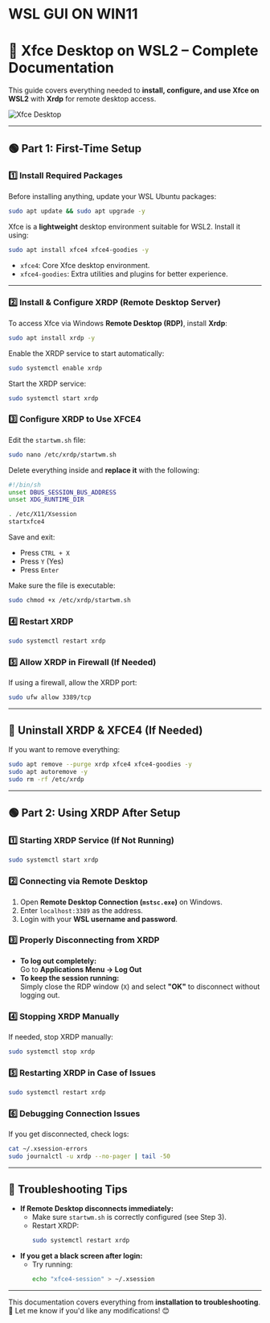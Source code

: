 # WSL GUI ON WIN11
# **📖 Xfce Desktop on WSL2 – Complete Documentation**  
This guide covers everything needed to **install, configure, and use Xfce on WSL2** with **Xrdp** for remote desktop access.

![Xfce Desktop]()


---

## **🟢 Part 1: First-Time Setup**  
### **1️⃣ Install Required Packages**  
Before installing anything, update your WSL Ubuntu packages:  
```bash
sudo apt update && sudo apt upgrade -y
```

Xfce is a **lightweight** desktop environment suitable for WSL2. Install it using:  
```bash
sudo apt install xfce4 xfce4-goodies -y
```
- `xfce4`: Core Xfce desktop environment.  
- `xfce4-goodies`: Extra utilities and plugins for better experience.  

---

### **2️⃣ Install & Configure XRDP (Remote Desktop Server)**  
To access Xfce via Windows **Remote Desktop (RDP)**, install **Xrdp**:  
```bash
sudo apt install xrdp -y
```
Enable the XRDP service to start automatically:  
```bash
sudo systemctl enable xrdp
```
Start the XRDP service:  
```bash
sudo systemctl start xrdp
```

### **3️⃣ Configure XRDP to Use XFCE4**  
Edit the `startwm.sh` file:  
```bash
sudo nano /etc/xrdp/startwm.sh
```
Delete everything inside and **replace it** with the following:  
```bash
#!/bin/sh
unset DBUS_SESSION_BUS_ADDRESS
unset XDG_RUNTIME_DIR

. /etc/X11/Xsession
startxfce4
```
Save and exit:  
- Press `CTRL + X`  
- Press `Y` (Yes)  
- Press `Enter`  

Make sure the file is executable:  
```bash
sudo chmod +x /etc/xrdp/startwm.sh
```

### **4️⃣ Restart XRDP**  
```bash
sudo systemctl restart xrdp
```

### **5️⃣ Allow XRDP in Firewall (If Needed)**
If using a firewall, allow the XRDP port:  
```bash
sudo ufw allow 3389/tcp
```

---

## **🛑 Uninstall XRDP & XFCE4 (If Needed)**  
If you want to remove everything:  
```bash
sudo apt remove --purge xrdp xfce4 xfce4-goodies -y
sudo apt autoremove -y
sudo rm -rf /etc/xrdp
```

---

## **🟢 Part 2: Using XRDP After Setup**  
### **1️⃣ Starting XRDP Service (If Not Running)**  
```bash
sudo systemctl start xrdp
```

### **2️⃣ Connecting via Remote Desktop**  
1. Open **Remote Desktop Connection (`mstsc.exe`)** on Windows.  
2. Enter `localhost:3389` as the address.  
3. Login with your **WSL username and password**.  

### **3️⃣ Properly Disconnecting from XRDP**
- **To log out completely:**  
  Go to **Applications Menu → Log Out**  
- **To keep the session running:**  
  Simply close the RDP window (`X`) and select **"OK"** to disconnect without logging out.  

### **4️⃣ Stopping XRDP Manually**
If needed, stop XRDP manually:  
```bash
sudo systemctl stop xrdp
```

### **5️⃣ Restarting XRDP in Case of Issues**  
```bash
sudo systemctl restart xrdp
```

### **6️⃣ Debugging Connection Issues**  
If you get disconnected, check logs:  
```bash
cat ~/.xsession-errors
sudo journalctl -u xrdp --no-pager | tail -50
```

---

## **🎯 Troubleshooting Tips**
- **If Remote Desktop disconnects immediately:**  
  - Make sure `startwm.sh` is correctly configured (see Step 3).  
  - Restart XRDP:  
    ```bash
    sudo systemctl restart xrdp
    ```  
- **If you get a black screen after login:**  
  - Try running:  
    ```bash
    echo "xfce4-session" > ~/.xsession
    ```

---

This documentation covers everything from **installation to troubleshooting**. 🚀 Let me know if you'd like any modifications! 😊